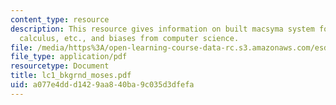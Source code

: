 ```yaml
---
content_type: resource
description: This resource gives information on built macsyma system for algebra,
  calculus, etc., and biases from computer science.
file: /media/https%3A/open-learning-course-data-rc.s3.amazonaws.com/esd-342-advanced-system-architecture-spring-2006/a077e4ddd1429aa840ba9c035d3dfefa_lc1_bkgrnd_moses.pdf
file_type: application/pdf
resourcetype: Document
title: lc1_bkgrnd_moses.pdf
uid: a077e4dd-d142-9aa8-40ba-9c035d3dfefa
---
```

